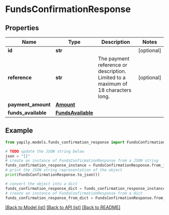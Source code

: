 # FundsConfirmationResponse


## Properties

Name | Type | Description | Notes
------------ | ------------- | ------------- | -------------
**id** | **str** |  | [optional] 
**reference** | **str** | The payment reference or description. Limited to a maximum of 18 characters long. | [optional] 
**payment_amount** | [**Amount**](Amount.md) |  | 
**funds_available** | [**FundsAvailable**](FundsAvailable.md) |  | 

## Example

```python
from yapily.models.funds_confirmation_response import FundsConfirmationResponse

# TODO update the JSON string below
json = "{}"
# create an instance of FundsConfirmationResponse from a JSON string
funds_confirmation_response_instance = FundsConfirmationResponse.from_json(json)
# print the JSON string representation of the object
print(FundsConfirmationResponse.to_json())

# convert the object into a dict
funds_confirmation_response_dict = funds_confirmation_response_instance.to_dict()
# create an instance of FundsConfirmationResponse from a dict
funds_confirmation_response_from_dict = FundsConfirmationResponse.from_dict(funds_confirmation_response_dict)
```
[[Back to Model list]](../README.md#documentation-for-models) [[Back to API list]](../README.md#documentation-for-api-endpoints) [[Back to README]](../README.md)


